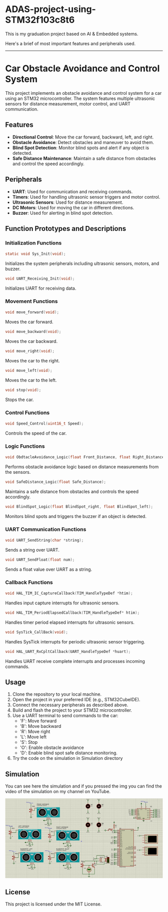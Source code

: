 # ADAS-project-using-STM32f103c8t6
This is my graduation project based on AI & Embedded systems.

Here's a brief of most important features and peripherals used.

---

# Car Obstacle Avoidance and Control System

This project implements an obstacle avoidance and control system for a car using an STM32 microcontroller. The system features multiple ultrasonic sensors for distance measurement, motor control, and UART communication.

## Features

- **Directional Control**: Move the car forward, backward, left, and right.
- **Obstacle Avoidance**: Detect obstacles and maneuver to avoid them.
- **Blind Spot Detection**: Monitor blind spots and alert if any object is detected.
- **Safe Distance Maintenance**: Maintain a safe distance from obstacles and control the speed accordingly.

## Peripherals

- **UART**: Used for communication and receiving commands.
- **Timers**: Used for handling ultrasonic sensor triggers and motor control.
- **Ultrasonic Sensors**: Used for distance measurement.
- **DC Motors**: Used for moving the car in different directions.
- **Buzzer**: Used for alerting in blind spot detection.

## Function Prototypes and Descriptions

### Initialization Functions

```c
static void Sys_Init(void);
```
Initializes the system peripherals including ultrasonic sensors, motors, and buzzer.

```c
void UART_Receiving_Init(void);
```
Initializes UART for receiving data.

### Movement Functions

```c
void move_forward(void);
```
Moves the car forward.

```c
void move_backward(void);
```
Moves the car backward.

```c
void move_right(void);
```
Moves the car to the right.

```c
void move_left(void);
```
Moves the car to the left.

```c
void stop(void);
```
Stops the car.

### Control Functions

```c
void Speed_Control(uint16_t Speed);
```
Controls the speed of the car.

### Logic Functions

```c
void ObdtacleAvoidance_Logic(float Front_Distance, float Right_Distance, float Left_Distance);
```
Performs obstacle avoidance logic based on distance measurements from the sensors.

```c
void SafeDistance_Logic(float Safe_Distance);
```
Maintains a safe distance from obstacles and controls the speed accordingly.

```c
void BlindSpot_Logic(float BlindSpot_right, float BlindSpot_left);
```
Monitors blind spots and triggers the buzzer if an object is detected.

### UART Communication Functions

```c
void UART_SendString(char *string);
```
Sends a string over UART.

```c
void UART_SendFloat(float num);
```
Sends a float value over UART as a string.

### Callback Functions

```c
void HAL_TIM_IC_CaptureCallback(TIM_HandleTypeDef *htim);
```
Handles input capture interrupts for ultrasonic sensors.

```c
void HAL_TIM_PeriodElapsedCallback(TIM_HandleTypeDef* htim);
```
Handles timer period elapsed interrupts for ultrasonic sensors.

```c
void SysTick_CallBack(void);
```
Handles SysTick interrupts for periodic ultrasonic sensor triggering.

```c
void HAL_UART_RxCpltCallback(UART_HandleTypeDef *huart);
```
Handles UART receive complete interrupts and processes incoming commands.

## Usage

1. Clone the repository to your local machine.
2. Open the project in your preferred IDE (e.g., STM32CubeIDE).
3. Connect the necessary peripherals as described above.
4. Build and flash the project to your STM32 microcontroller.
5. Use a UART terminal to send commands to the car:
   - 'F': Move forward
   - 'B': Move backward
   - 'R': Move right
   - 'L': Move left
   - 'S': Stop
   - 'O': Enable obstacle avoidance
   - 'D': Enable blind spot safe distance monitoring.
6. Try the code on the simulation in Simulation directory

## Simulation

You can see here the simulation and if you pressed the img you can find the video of the simulation on my channel on YouTube.

[![Watch the simulation](Simulation/Simulation.JPG)](https://youtu.be/wQjUKuoTerA?si=SQomSVhpP3Q2sc1S)

## License

This project is licensed under the MIT License.





